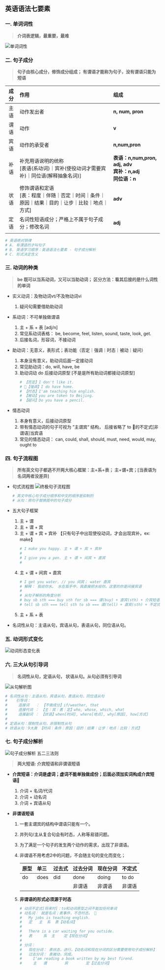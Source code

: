 ## 英语语法七要素

### **一. 单词词性**
> **介词表逻辑，最重要，最难**

![单词词性](./Element1.png)

### **二. 句子成分**
> **句子由核心成分，修饰成分组成； 有谓语才能称为句子，没有谓语只能为短语**
 
 |**成分**|**作用**|**组成**|
 |:--:|:--|:--|
 |主语|动作发出者|**n, num, pron**| 
 |谓语|动作|**v**|
 |宾语|动作的承受者|**n,num,pron**|
 |补语|补充用语说明的统称<br/>[表语(系动词)｜宾补(使役动词才需要宾补)｜同位语(解释抽象名词)]|**表语：n,num,pron, adj, adv<br/>宾补：n,adj<br/>同位语：n**|
 |状语|修饰谓语和定语<br/>[表：程度｜伴随｜否定｜时间｜条件｜原因｜结果｜目的｜让步｜比较｜地点｜方式]|**adv**|
 |定语|名词性短语成分；严格上不属于句子成分；修改名词|**adj**|
 ||||

```sh
# 英语绝对铁律
# A. 有谓语的才叫句子
# B. 英语学习顺序：英语语法七要素 - 句子成分解析
# C. 形式决定含义
```

 ### **三. 动词的种类**
 > **be 既可以当系动词，又可以当助动词； 区分方法：看其后接的是什么词性的单词**

- 实义动词：及物动词vt/不及物动词vi
    1. 疑问句需要借助助动词

- 系动词：不可单独做谓语
    1. 主 + 系 + 表 [adj/n]
    2. 常见系动词表格： be, become, feel, listen, sound, taste, look, get.
    3. 后接名词，形容词，不接动词

- 助动词：无意义，表形式；表功能（否定｜强调｜时态｜被动｜疑问）
    1. 本身没有意义，助动词后面一定接动词
    2. 常见助动词：do, will, have, be
    3. 助动词动 do 后接动词原型 [不是是所有助动词都接动词原型]
        ```sh
        # 【否定】I don't like it. 
        # 【强调】I do have home.
        # 【时态】I'am teaching him english.
        # 【被动】you are token to Beijing.
        # 【疑问】Do you have a pencil. 
        ```
   
- 情态动词
    1. 本身有意义，后接动词原型
    2. 带有情态动词的句子可视为 ”主谓宾“ 结构， 后接省略了 to 的不定式[非谓语]当宾语 
    3. 常见的情态动词： can, could, shall, should, must, need, would, may, ought to

### **四. 句子流程图**
> **所有英文句子都逃不开两大核心框架：主+系+表； 主+谓+宾；[当表语为名词两者没差异]**

- 句式流程图
![终极句子流程图](./sentence.png)
    ```sh
    # 英文中核心句子成分顺序和中文的顺序是抑制的
    # 从句：用句子替换图中的句子成分
    ```

- 五大句子框架
    1. 主 + 谓
    2. 主 + 谓 + 宾
    3. 主 + 谓 + 宾 + 宾补  【只有句子中出现使役动词，才会出现宾补。ex: make】
        ```sh
        # I make you happy. 主 + 谓 + 宾 + 宾补
        #
        # I give you a pen. 主 + 谓 + 间宾 + 直宾
        #
        ```
    4. 主 + 谓 + 间宾 + 直宾 
        ```sh
        # I get you water. // you 间宾； water 直宾
        # 解释： 我给你水。 水在我手中，我直接把水给你。这里的你是间接宾语
        #
        # 从句子解析的角度分析
        # buy sb sth === buy sth for sb === 谓(buy) + 直宾(sth) + 介宾短语(for sb)[间宾]
        # tell sb sth === tell sth to sb === 谓(tell) + 直宾(sth) + 不定式(to sb)
        ```
    5. 主 + 系 + 表

- 名词性从句：主语从句，宾语从句，表语从句，同位语从句。

### **五. 动词形式变化**

![动词形态变化表](./v_change.png)

### **六. 三大从句引导词**
> **名词性从句，定语从句， 状语从句。从句必须有引导词**

![从句解析图](./clause.png)

```sh
# 名词性从句：主语从句，宾语从句，表语从句，同位语从句
#    引导词：
#     连接词   ： 【不做成分】if/weather, that
#     连接代词 ： 【主｜宾｜表｜定】who, whose, which, what 
#     连接副词 ： 【状语】when[时间], where[地点], why[原因], how[方式]
#
# 定语从句：限制性从句，非限制性从句
# 状语从句：9大类 【时间｜条件｜原因｜目的｜结果｜让步｜地点｜比较｜方式】
```
### **七. 句子成分解析**

![句子成分解析](./sentence_analize.png)
五二三法则  
> **两大短语: 介宾短语和非谓语短语**

- **介宾短语：介词是虚词；虚词不能单独做成份；后面必须加实词构成介宾短语**
    1. 介词 + 名词/代词
    2. 介词 + 动名词
    3. 介词 + 宾语从句

- **非谓语短语**
    1. 一套主谓宾的结构中谓语只能有一个。
    2. 并列句/主从复合句会有时态，人称等易错问题。
    3. 为了满足一个句子的发生两个动作的需求，出现了非谓语。 
    4. 非谓语不用考虑2中的问题，不会随主句的变化而变化；

    
        |原型|单三|过去式|过去分词|现在分词|不定式|
        |:--|:--|:--|:--|:--|:--| 
        |do|does|did|done|doing|to do|
        ||||非谓语|非谓语|非谓语|  

    5. **非谓语的形式必须源于时态**
        ```sh
        # 动词不定式[将来时]：to和动词原型之间不能加任何单词
        # 动名词： 就是名词；表事件，不含时态。 
        #   My jobs is teaching english.
        #   定   主  系  表【动名词】  
        #
        #   There is a car waiting for you outside.
        #   表     系  主    定【现在分词】
        #
        # 分词：
        #   现在分词： 表状态，进行。【动名词和现在分词的区分需要使用句子成份解析】
        #   过去分词： 表被动，完成。
        #     I‘am reading a book written by my best firend.
        #     主   谓        宾        定【过去分词】
        ```






